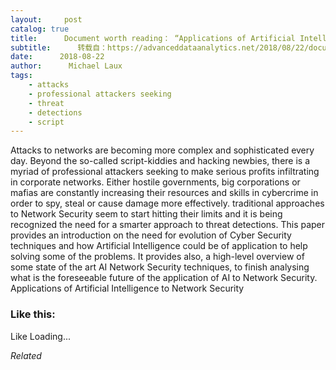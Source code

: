```yaml
---
layout:     post
catalog: true
title:      Document worth reading： “Applications of Artificial Intelligence to Network Security”
subtitle:      转载自：https://advanceddataanalytics.net/2018/08/22/document-worth-reading-applications-of-artificial-intelligence-to-network-security/
date:      2018-08-22
author:      Michael Laux
tags:
    - attacks
    - professional attackers seeking
    - threat
    - detections
    - script
---
```


Attacks to networks are becoming more complex and sophisticated every day. Beyond the so-called script-kiddies and hacking newbies, there is a myriad of professional attackers seeking to make serious profits infiltrating in corporate networks. Either hostile governments, big corporations or mafias are constantly increasing their resources and skills in cybercrime in order to spy, steal or cause damage more effectively. traditional approaches to Network Security seem to start hitting their limits and it is being recognized the need for a smarter approach to threat detections. This paper provides an introduction on the need for evolution of Cyber Security techniques and how Artificial Intelligence could be of application to help solving some of the problems. It provides also, a high-level overview of some state of the art AI Network Security techniques, to finish analysing what is the foreseeable future of the application of AI to Network Security. Applications of Artificial Intelligence to Network Security





### Like this:

Like Loading...


*Related*

